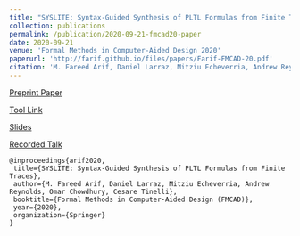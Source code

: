 ```yaml
---
title: "SYSLITE: Syntax-Guided Synthesis of PLTL Formulas from Finite Traces"
collection: publications
permalink: /publication/2020-09-21-fmcad20-paper
date: 2020-09-21
venue: 'Formal Methods in Computer-Aided Design 2020'
paperurl: 'http://farif.github.io/files/papers/Farif-FMCAD-20.pdf'
citation: 'M. Fareed Arif, Daniel Larraz, Mitziu Echeverria, Andrew Reynolds, Omar Chowdhury and Cesare Tinelli, <b>FMCAD 2020</b>'
---
```


<a href='https://github.com/CLC-UIowa/SySLite/blob/master/tech-report.pdf'>Preprint Paper</a>

<a href='https://github.com/CLC-UIowa/SySLite'>Tool Link</a>

<a href='https://iowa-my.sharepoint.com/:p:/g/personal/marif_uiowa_edu/Ec7EDSSCXgdLrMuzikmR99IBe3IH9d2nGF_7mvUkakvwMg?e=NlarZm'>Slides</a>

<a href='https://www.loom.com/share/29fde3b1bd1c4de081d4df450ad0d9c6'>Recorded Talk</a>

 ~~~ 
 @inproceedings{arif2020,
  title={SYSLITE: Syntax-Guided Synthesis of PLTL Formulas from Finite Traces},
  author={M. Fareed Arif, Daniel Larraz, Mitziu Echeverria, Andrew Reynolds, Omar Chowdhury, Cesare Tinelli},
  booktitle={Formal Methods in Computer-Aided Design (FMCAD)},
  year={2020},
  organization={Springer}
}
 ~~~ 